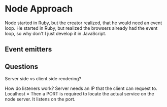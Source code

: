 # Node Approach

Node started in Ruby, but the creator realized, that he would need an event loop. He started in Ruby, but realized the browsers already had the event loop, so why don't I just develop it in JavaScript.

## Event emitters



## Questions

Server side vs client side rendering?

How do listeners work?
Server needs an IP that the client can request to.
Localhost = 
Then a PORT is required to locate the actual service on the node server.
It listens on the port.
